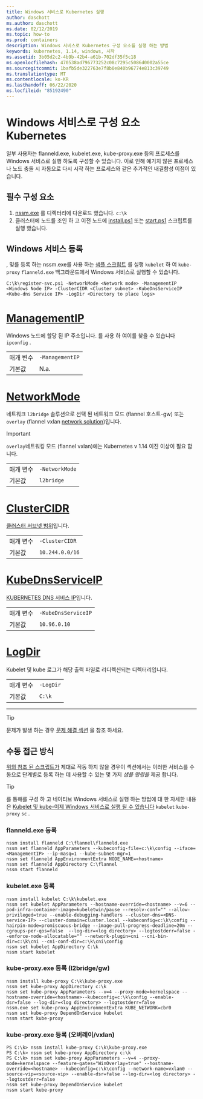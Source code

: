 ```yaml
---
title: Windows 서비스로 Kubernetes 실행
author: daschott
ms.author: daschott
ms.date: 02/12/2019
ms.topic: how-to
ms.prod: containers
description: Windows 서비스로 Kubernetes 구성 요소를 실행 하는 방법
keywords: kubernetes, 1.14, windows, 시작
ms.assetid: 3b05d2c2-4b9b-42b4-a61b-702df35f5c18
ms.openlocfilehash: 470538ad796773252c08c7295c5086d0002a55ce
ms.sourcegitcommit: 1bafb5de322763e7f8b0e840b96774e813c39749
ms.translationtype: MT
ms.contentlocale: ko-KR
ms.lasthandoff: 06/22/2020
ms.locfileid: "85192490"
---
```

# <a name="kubernetes-components-as-windows-services"></a>Windows 서비스로 구성 요소 Kubernetes

일부 사용자는 flanneld.exe, kubelet.exe, kube-proxy.exe 등의 프로세스를 Windows 서비스로 실행 하도록 구성할 수 있습니다. 이로 인해 예기치 않은 프로세스나 노드 충돌 시 자동으로 다시 시작 하는 프로세스와 같은 추가적인 내결함성 이점이 있습니다.


## <a name="prerequisites"></a>필수 구성 요소
1. [nssm.exe](https://nssm.cc/download) 를 디렉터리에 다운로드 했습니다. `c:\k`
2. 클러스터에 노드를 조인 하 고 이전 노드에 [install.ps1](https://github.com/Microsoft/SDN/tree/master/Kubernetes/flannel/install.ps1) 또는 [start.ps1](https://github.com/Microsoft/SDN/blob/master/Kubernetes/flannel/start.ps1) 스크립트를 실행 했습니다.

## <a name="registering-windows-services"></a>Windows 서비스 등록
, 및를 등록 하는 nssm.exe를 사용 하는 [샘플 스크립트](https://github.com/Microsoft/SDN/tree/master/Kubernetes/flannel/register-svc.ps1) 를 실행 `kubelet` 하 여 `kube-proxy` `flanneld.exe` 백그라운드에서 Windows 서비스로 실행할 수 있습니다.

```
C:\k\register-svc.ps1 -NetworkMode <Network mode> -ManagementIP <Windows Node IP> -ClusterCIDR <Cluster subnet> -KubeDnsServiceIP <Kube-dns Service IP> -LogDir <Directory to place logs>
```

# <a name="managementip"></a>[ManagementIP](#tab/ManagementIP)
Windows 노드에 할당 된 IP 주소입니다. 를 사용 하 여이를 찾을 수 있습니다 `ipconfig` .

|  |  |
|---------|---------|
|매개 변수     | `-ManagementIP`        |
|기본값    | N.a.        |


# <a name="networkmode"></a>[NetworkMode](#tab/NetworkMode)
네트워크 `l2bridge` 솔루션으로 선택 된 네트워크 모드 (flannel 호스트-gw) 또는 `overlay` (flannel vxlan [network solution](./network-topologies.md))입니다.

> [!Important]
> `overlay`네트워킹 모드 (flannel vxlan)에는 Kubernetes v 1.14 이진 이상이 필요 합니다.

|  |  |
|---------|---------|
|매개 변수     | `-NetworkMode`        |
|기본값    | `l2bridge`        |


# <a name="clustercidr"></a>[ClusterCIDR](#tab/ClusterCIDR)
[클러스터 서브넷 범위](./getting-started-kubernetes-windows.md#cluster-subnet-def)입니다.

|  |  |
|---------|---------|
|매개 변수     | `-ClusterCIDR`        |
|기본값    | `10.244.0.0/16`        |


# <a name="kubednsserviceip"></a>[KubeDnsServiceIP](#tab/KubeDnsServiceIP)
[KUBERNETES DNS 서비스 IP](./getting-started-kubernetes-windows.md#kube-dns-def)입니다.

|  |  |
|---------|---------|
|매개 변수     | `-KubeDnsServiceIP`        |
|기본값    | `10.96.0.10`        |


# <a name="logdir"></a>[LogDir](#tab/LogDir)
Kubelet 및 kube 로그가 해당 출력 파일로 리디렉션되는 디렉터리입니다.

|  |  |
|---------|---------|
|매개 변수     | `-LogDir`        |
|기본값    | `C:\k`        |

---


> [!TIP]
> 문제가 발생 하는 경우 [문제 해결 섹션](./common-problems.md#i-have-problems-running-kubernetes-processes-as-windows-services) 을 참조 하세요.

## <a name="manual-approach"></a>수동 접근 방식
[위의 참조 된 스크립트가](#registering-windows-services) 제대로 작동 하지 않을 경우이 섹션에서는 이러한 서비스를 수동으로 단계별로 등록 하는 데 사용할 수 있는 몇 가지 *샘플 명령을* 제공 합니다.

> [!TIP]
> 를 통해를 구성 하 고 네이티브 Windows 서비스로 실행 하는 방법에 대 한 자세한 내용은 [Kubelet 및 kube-이제 Windows 서비스로 실행 될 수 있습니다](https://kubernetes.io/docs/getting-started-guides/windows/#kubelet-and-kube-proxy-can-now-run-as-windows-services) `kubelet` `kube-proxy` `sc` .

### <a name="register-flanneldexe"></a>flanneld.exe 등록
```
nssm install flanneld C:\flannel\flanneld.exe
nssm set flanneld AppParameters --kubeconfig-file=c:\k\config --iface=<ManagementIP> --ip-masq=1 --kube-subnet-mgr=1
nssm set flanneld AppEnvironmentExtra NODE_NAME=<hostname>
nssm set flanneld AppDirectory C:\flannel
nssm start flanneld
```

### <a name="register-kubeletexe"></a>kubelet.exe 등록
```
nssm install kubelet C:\k\kubelet.exe
nssm set kubelet AppParameters --hostname-override=<hostname> --v=6 --pod-infra-container-image=kubeletwin/pause --resolv-conf="" --allow-privileged=true --enable-debugging-handlers --cluster-dns=<DNS-service-IP> --cluster-domain=cluster.local --kubeconfig=c:\k\config --hairpin-mode=promiscuous-bridge --image-pull-progress-deadline=20m --cgroups-per-qos=false  --log-dir=<log directory> --logtostderr=false --enforce-node-allocatable="" --network-plugin=cni --cni-bin-dir=c:\k\cni --cni-conf-dir=c:\k\cni\config
nssm set kubelet AppDirectory C:\k
nssm start kubelet
```

### <a name="register-kube-proxyexe-l2bridge--host-gw"></a>kube-proxy.exe 등록 (l2bridge/gw)
```
nssm install kube-proxy C:\k\kube-proxy.exe
nssm set kube-proxy AppDirectory c:\k
nssm set kube-proxy AppParameters --v=4 --proxy-mode=kernelspace --hostname-override=<hostname>--kubeconfig=c:\k\config --enable-dsr=false --log-dir=<log directory> --logtostderr=false
nssm.exe set kube-proxy AppEnvironmentExtra KUBE_NETWORK=cbr0
nssm set kube-proxy DependOnService kubelet
nssm start kube-proxy
```

### <a name="register-kube-proxyexe-overlay--vxlan"></a>kube-proxy.exe 등록 (오버레이/vxlan)
```
PS C:\k> nssm install kube-proxy C:\k\kube-proxy.exe
PS C:\k> nssm set kube-proxy AppDirectory c:\k
PS C:\k> nssm set kube-proxy AppParameters --v=4 --proxy-mode=kernelspace --feature-gates="WinOverlay=true" --hostname-override=<hostname> --kubeconfig=c:\k\config --network-name=vxlan0 --source-vip=<source-vip> --enable-dsr=false --log-dir=<log directory> --logtostderr=false
nssm set kube-proxy DependOnService kubelet
nssm start kube-proxy
```